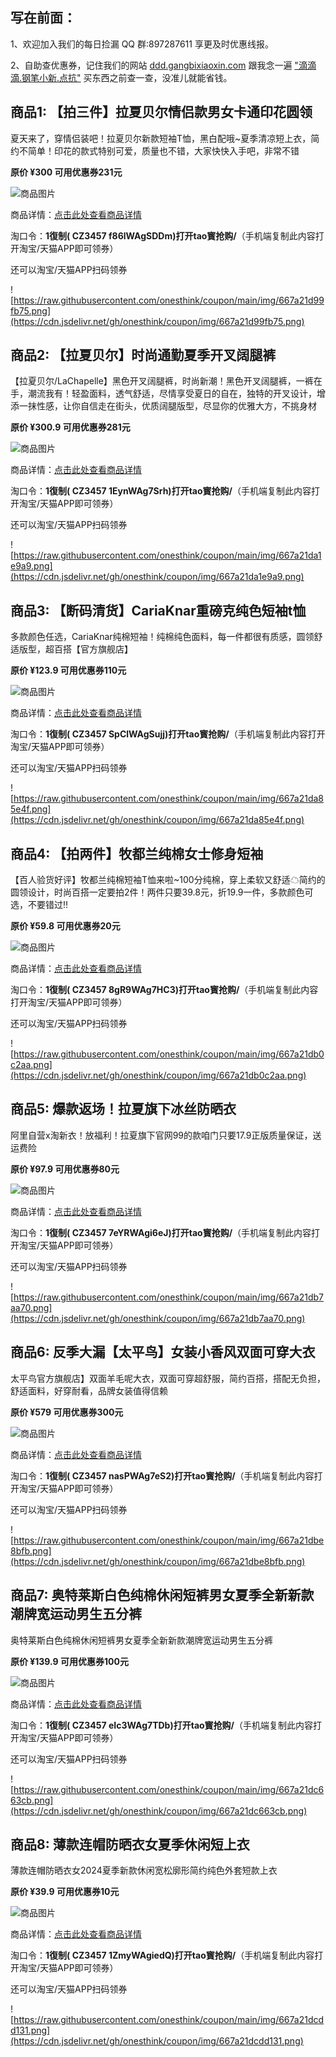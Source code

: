 ## 写在前面：

1、欢迎加入我们的每日捡漏 QQ 群:897287611 享更及时优惠线报。

2、自助查优惠券，记住我们的网站 [ddd.gangbixiaoxin.com](https://ddd.gangbixiaoxin.com) 跟我念一遍 ["滴滴滴.钢笔小新.点抗"](https://ddd.gangbixiaoxin.com) 买东西之前查一查，没准儿就能省钱。

## 商品1: 【拍三件】拉夏贝尔情侣款男女卡通印花圆领

夏天来了，穿情侣装吧！拉夏贝尔新款短袖T恤，黑白配哦~夏季清凉短上衣，简约不简单！印花的款式特别可爱，质量也不错，大家快快入手吧，非常不错

**原价 ¥300 可用优惠券231元**

![商品图片](https://img.alicdn.com/i1/3654026398/O1CN01XwzSEg1x8Kzk8VkxH_!!3654026398.jpg)

商品详情：[点击此处查看商品详情](https://s.click.taobao.com/t?e=m%3D2%26s%3DXwp1eetZBTtw4vFB6t2Z2ueEDrYVVa64XoO8tOebS%2BdRAdhuF14FMUh2Ket%2FRSRmxq3IhSJN6GTWbLW7uhxyboGvCrJWHk1%2FTyVl44vrPmd3miNKHWpinpVm%2FOAUUFw71qrpxiwMoCNxc1AtbZGVS3ve6SCqa8iuR8vzK5MH4yoLZMqoQW%2BfuKGzo1lVxIioI1gCDWUrMLJPW4QDa663utLIoXb7%2FZloNSCJRWlgwApn0h%2BcQm8E4cW%2FyY0MytLH0P%2FabBFau3A4%2BfirBrx7mM7AMx9cWAx%2BEiM%2FlSG%2FbZQGvkpTasLtcBd1iJpBGJHoU1NVKZy3ECfGDF1NzTQoPw%3D%3D&amp;union_lens=lensId:TAPI@1719280074@213f820f_1101_1904d13ff29_3b22@01)

淘口令：**1復制( CZ3457 f86lWAgSDDm)打开tao寳抢购/**（手机端复制此内容打开淘宝/天猫APP即可领券）</p>

还可以淘宝/天猫APP扫码领券

![https://raw.githubusercontent.com/onesthink/coupon/main/img/667a21d99fb75.png](https://cdn.jsdelivr.net/gh/onesthink/coupon/img/667a21d99fb75.png)

## 商品2: 【拉夏贝尔】时尚通勤夏季开叉阔腿裤

【拉夏贝尔/LaChapelle】黑色开叉阔腿裤，时尚新潮！黑色开叉阔腿裤，一裤在手，潮流我有！轻盈面料，透气舒适，尽情享受夏日的自在，独特的开叉设计，增添一抹性感，让你自信走在街头，优质阔腿版型，尽显你的优雅大方，不挑身材

**原价 ¥300.9 可用优惠券281元**

![商品图片](https://img.alicdn.com/i3/2990659610/O1CN015D4S2n2KrR9RKuNWX_!!2990659610.jpg)

商品详情：[点击此处查看商品详情](https://s.click.taobao.com/t?e=m%3D2%26s%3DlRsIhJU7iQxw4vFB6t2Z2ueEDrYVVa64XoO8tOebS%2BdRAdhuF14FMUh2Ket%2FRSRm1aH1Hk3GeOjWbLW7uhxyboGvCrJWHk1%2FTyVl44vrPmd3miNKHWpinpVm%2FOAUUFw71qrpxiwMoCNxc1AtbZGVS7xlXdw%2BcF6m53I5ac3QeKcLZMqoQW%2BfuKGzo1lVxIioRtYW8BPK%2F4tJ7vNroe2eT%2FT4e%2Frv8sjPQhQG%2BLoBJwq13d1nUN7YMbgFrKFPSh0aOJFjjctbagI4%2BfirBrx7mM7AMx9cWAx%2BEiM%2FlSG%2FbZRidGcv6qDXceGqAclKElRGU1NVKZy3ECfGDF1NzTQoPw%3D%3D&amp;union_lens=lensId:TAPI@1719280076@212ce176_1181_1904d140529_ea43@01)

淘口令：**1復制( CZ3457 1EynWAg7Srh)打开tao寳抢购/**（手机端复制此内容打开淘宝/天猫APP即可领券）</p>

还可以淘宝/天猫APP扫码领券

![https://raw.githubusercontent.com/onesthink/coupon/main/img/667a21da1e9a9.png](https://cdn.jsdelivr.net/gh/onesthink/coupon/img/667a21da1e9a9.png)

## 商品3: 【断码清货】CariaKnar重磅克纯色短袖t恤

多款颜色任选，CariaKnar纯棉短袖！纯棉纯色面料，每一件都很有质感，圆领舒适版型，超百搭【官方旗舰店】

**原价 ¥123.9 可用优惠券110元**

![商品图片](https://img.alicdn.com/i1/2215634631375/O1CN01GxQ4Ja1M1nYMWpfcu_!!2-item_pic.png)

商品详情：[点击此处查看商品详情](https://s.click.taobao.com/t?e=m%3D2%26s%3Dc2nfO1k2efhw4vFB6t2Z2ueEDrYVVa64yK8Cckff7TVRAdhuF14FMUh2Ket%2FRSRmMMgx22UI05bWbLW7uhxyboGvCrJWHk1%2FTyVl44vrPmd3miNKHWpinpVm%2FOAUUFw71qrpxiwMoCNxc1AtbZGVS065uEr81EF9f%2F%2FJlFuuTD3NEPXytV9ALoS4zvCRUrqueqXerYZjALI7qkBQP72UfgSCilucDtHzWQ6BaFTLSE6gkyA1mxWuSFQQLOtseQJ0%2FNyrIAorV0pTU1UpnLcQJ9kYvQZuIwx3oGeIQL4Fi9GMWmQRRisostNXcWLeYh11hgcbUccTft%2B228n1ngbVmA%3D%3D&amp;union_lens=lensId:TAPI@1719280078@21666cd5_1197_1904d140d7e_c9f0@01)

淘口令：**1復制( CZ3457 SpClWAgSujj)打开tao寳抢购/**（手机端复制此内容打开淘宝/天猫APP即可领券）</p>

还可以淘宝/天猫APP扫码领券

![https://raw.githubusercontent.com/onesthink/coupon/main/img/667a21da85e4f.png](https://cdn.jsdelivr.net/gh/onesthink/coupon/img/667a21da85e4f.png)

## 商品4: 【拍两件】牧都兰纯棉女士修身短袖

【百人验货好评】牧都兰纯棉短袖T恤来啦~100分纯棉，穿上柔软又舒适☁简约的圆领设计，时尚百搭一定要拍2件！两件只要39.8元，折19.9一件，多款颜色可选，不要错过‼️

**原价 ¥59.8 可用优惠券20元**

![商品图片](https://img.alicdn.com/i4/2836669042/O1CN01acSjZg2GfIB19DIDh_!!2836669042.jpg)

商品详情：[点击此处查看商品详情](https://s.click.taobao.com/t?e=m%3D2%26s%3DIoohqVJKHL9w4vFB6t2Z2ueEDrYVVa64XoO8tOebS%2BdRAdhuF14FMUh2Ket%2FRSRm79%2FTFaMDK6TWbLW7uhxyboGvCrJWHk1%2FTyVl44vrPmd3miNKHWpinpVm%2FOAUUFw71qrpxiwMoCNxc1AtbZGVS%2B6v0UbThWTCqMFh3oLdhhYLZMqoQW%2BfuKGzo1lVxIioIn5eIHtrM9sBxdZqXtIoGCmxW2oYQww8PD9kY3Ibh1i3WblMq5rUYxgMEyQ3svxI%2BirIxiIqK%2BY4%2BfirBrx7mM7AMx9cWAx%2BEiM%2FlSG%2FbZRMihbxkqgi56fUugbv3h3LU1NVKZy3ECfGDF1NzTQoPw%3D%3D&amp;union_lens=lensId:TAPI@1719280079@0bbb31ba_1133_1904d1412f1_a22c@01)

淘口令：**1復制( CZ3457 8gR9WAg7HC3)打开tao寳抢购/**（手机端复制此内容打开淘宝/天猫APP即可领券）</p>

还可以淘宝/天猫APP扫码领券

![https://raw.githubusercontent.com/onesthink/coupon/main/img/667a21db0c2aa.png](https://cdn.jsdelivr.net/gh/onesthink/coupon/img/667a21db0c2aa.png)

## 商品5: 爆款返场！拉夏旗下冰丝防晒衣

阿里自营x淘新衣！放福利！拉夏旗下官网99的款咱门只要17.9正版质量保证，送运费险

**原价 ¥97.9 可用优惠券80元**

![商品图片](https://img.alicdn.com/i1/2217664308546/O1CN018WlOjl2D07kEI49DR_!!2217664308546.jpg)

商品详情：[点击此处查看商品详情](https://s.click.taobao.com/t?e=m%3D2%26s%3D63KruT5zWRVw4vFB6t2Z2ueEDrYVVa64XoO8tOebS%2BdRAdhuF14FMblwLQiNsQn21aH1Hk3GeOjWbLW7uhxyboGvCrJWHk1%2FTyVl44vrPmd3miNKHWpinpVm%2FOAUUFw71qrpxiwMoCNxc1AtbZGVSwf2ekVBtSQHcJ35KZNOrrfNEPXytV9ALoS4zvCRUrquFdySDq37c84HKM%2FEUpoWCXLKJXPJQF%2FFkEB%2Bq4c47K%2BkaajuFSPcNxdWHXifr3Vxd9okexNUy%2BAbkJ5QxPS2Ci%2FKfJmqgrYAfWsUjZoD5RCitnInKjZOQexyPZY6ghfzDseal0NfMDXJpWvVCAyWdKJn5AyUbPoV&amp;union_lens=lensId:TAPI@1719280086@2133fab6_1160_1904d142fc6_46d0@01)

淘口令：**1復制( CZ3457 7eYRWAgi6eJ)打开tao寳抢购/**（手机端复制此内容打开淘宝/天猫APP即可领券）</p>

还可以淘宝/天猫APP扫码领券

![https://raw.githubusercontent.com/onesthink/coupon/main/img/667a21db7aa70.png](https://cdn.jsdelivr.net/gh/onesthink/coupon/img/667a21db7aa70.png)

## 商品6: 反季大漏【太平鸟】女装小香风双面可穿大衣

太平鸟官方旗舰店】双面羊毛呢大衣，双面可穿超舒服，简约百搭，搭配无负担，舒适面料，好穿耐看，品牌女装值得信赖

**原价 ¥579 可用优惠券300元**

![商品图片](https://img.alicdn.com/i2/112394247/O1CN01vKvsab1hFB2v83BRU_!!112394247.jpg)

商品详情：[点击此处查看商品详情](https://s.click.taobao.com/t?e=m%3D2%26s%3D9PvfHPZTxXNw4vFB6t2Z2ueEDrYVVa64yK8Cckff7TVRAdhuF14FMblwLQiNsQn2t4hWD5k2kjPWbLW7uhxyboGvCrJWHk1%2FTyVl44vrPmd3miNKHWpinpVm%2FOAUUFw71qrpxiwMoCNxc1AtbZGVS6YSlg3NPHdIvPeoEw%2BDKp2MHuv7RoNv0Q0jFsbsQ7KWQgKBckbOLN76w7zZHOqbtk%2F7Wx%2FrH5%2B7VU1OoOjbgZS3i8RCS591%2Bel4Q3I46QM8wzzMEQiiMytVkSKsL%2FKbNdOG7fwodBwmq%2FzVuDT3%2FolQT%2BRL8wka2PobSnRdXnVbca2JNko0gYMhhQs2DjqgEA%3D%3D&amp;union_lens=lensId:TAPI@1719280083@21047bb5_11be_1904d142062_1f5d@01)

淘口令：**1復制( CZ3457 nasPWAg7eS2)打开tao寳抢购/**（手机端复制此内容打开淘宝/天猫APP即可领券）</p>

还可以淘宝/天猫APP扫码领券

![https://raw.githubusercontent.com/onesthink/coupon/main/img/667a21dbe8bfb.png](https://cdn.jsdelivr.net/gh/onesthink/coupon/img/667a21dbe8bfb.png)

## 商品7: 奥特莱斯白色纯棉休闲短裤男女夏季全新新款潮牌宽运动男生五分裤

奥特莱斯白色纯棉休闲短裤男女夏季全新新款潮牌宽运动男生五分裤

**原价 ¥139.9 可用优惠券100元**

![商品图片](https://img.alicdn.com/bao/uploaded/i3/2215980022518/O1CN01wqPWuW1UTIFc7rp4n_!!2215980022518.jpg)

商品详情：[点击此处查看商品详情](https://s.click.taobao.com/t?e=m%3D2%26s%3De0q89%2F7Pa8Bw4vFB6t2Z2ueEDrYVVa64XoO8tOebS%2BdRAdhuF14FMblwLQiNsQn2xq3IhSJN6GTWbLW7uhxyboGvCrJWHk1%2FTyVl44vrPmd3miNKHWpinpVm%2FOAUUFw71qrpxiwMoCNxc1AtbZGVS6WXbn828yXfmSxkby34rW3NEPXytV9ALoS4zvCRUrquxFJ0YZ0JPvWVCajbgLHkw03Xgytp21bFEpmpfsJ9us9xSnnELP7a4fLsUsmoOukN7BsyKJhfHutTU1UpnLcQJ9kYvQZuIwx3oGeIQL4Fi9Hf9n%2FQXuuBvngh%2BFxEt%2By%2BhgcbUccTft%2B228n1ngbVmA%3D%3D&amp;union_lens=lensId:TAPI@1719280084@213ff0ee_116a_1904d14263c_a897@01)

淘口令：**1復制( CZ3457 eIc3WAg7TDb)打开tao寳抢购/**（手机端复制此内容打开淘宝/天猫APP即可领券）</p>

还可以淘宝/天猫APP扫码领券

![https://raw.githubusercontent.com/onesthink/coupon/main/img/667a21dc663cb.png](https://cdn.jsdelivr.net/gh/onesthink/coupon/img/667a21dc663cb.png)

## 商品8: 薄款连帽防晒衣女夏季休闲短上衣

薄款连帽防晒衣女2024夏季新款休闲宽松廓形简约纯色外套短款上衣

**原价 ¥39.9 可用优惠券10元**

![商品图片](https://img.alicdn.com/bao/uploaded/i4/2261054649/O1CN01PrXwTx1kDIGU0LHMv_!!0-item_pic.jpg)

商品详情：[点击此处查看商品详情](https://s.click.taobao.com/t?e=m%3D2%26s%3D2W%2FUgAw6aAJw4vFB6t2Z2ueEDrYVVa64yK8Cckff7TVRAdhuF14FMblwLQiNsQn2MMgx22UI05bWbLW7uhxyboGvCrJWHk1%2FTyVl44vrPmd3miNKHWpinpVm%2FOAUUFw71qrpxiwMoCNxc1AtbZGVSzl3yM1CtYhSRSWGgrL86BgLZMqoQW%2BfuKGzo1lVxIioaftxAhWDG0xSHbdsjvPgqkVWhlvLwrxTLOv856eHpnsw2%2BohVPpkNGT6aBIthrinQPDCOInGP4s4%2BfirBrx7mM7AMx9cWAx%2BEiM%2FlSG%2FbZSCFvu7b0ONsnDzMXUYhZY7U1NVKZy3ECfGDF1NzTQoPw%3D%3D&amp;union_lens=lensId:TAPI@1719280088@213ff0ee_116a_1904d1435b8_aa06@01)

淘口令：**1復制( CZ3457 1ZmyWAgiedQ)打开tao寳抢购/**（手机端复制此内容打开淘宝/天猫APP即可领券）</p>

还可以淘宝/天猫APP扫码领券

![https://raw.githubusercontent.com/onesthink/coupon/main/img/667a21dcdd131.png](https://cdn.jsdelivr.net/gh/onesthink/coupon/img/667a21dcdd131.png)

